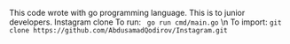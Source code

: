 This code wrote with go programming language. This is to junior developers. Instagram clone
To run: ``` go run cmd/main.go``` \n
To import: ``` git clone https://github.com/AbdusamadQodirov/Instagram.git ```
